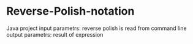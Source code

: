 # Reverse-Polish-notation
Java project
input parametrs: reverse polish is read from command line
output parametrs: result of expression
